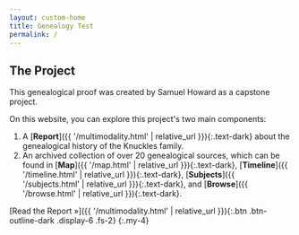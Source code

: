 ```yaml
---
layout: custom-home
title: Genealogy Test
permalink: /
---
```


## The Project 

This genealogical proof was created by Samuel Howard as a capstone project.

On this website, you can explore this project's two main components:

1. A [**Report**]({{ '/multimodality.html' | relative_url }}){:.text-dark} about the genealogical history of the Knuckles family.
3. An archived collection of over 20 genealogical sources, which can be found in [**Map**]({{ '/map.html' | relative_url }}){:.text-dark}, [**Timeline**]({{ '/timeline.html' | relative_url }}){:.text-dark}, [**Subjects**]({{ '/subjects.html' | relative_url }}){:.text-dark}, and [**Browse**]({{ '/browse.html' | relative_url }}){:.text-dark}.

[Read the Report &raquo;]({{ '/multimodality.html' | relative_url }}){:.btn .btn-outline-dark .display-6 .fs-2}
{:.my-4}